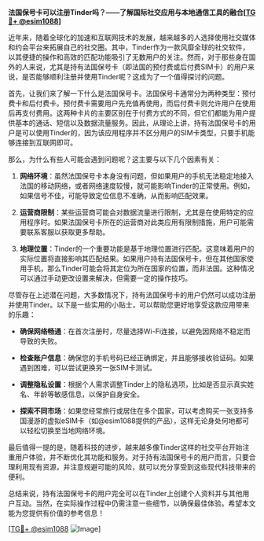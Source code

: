 **法国保号卡可以注册Tinder吗？——了解国际社交应用与本地通信工具的融合[[TG💪+ @esim1088](https://t.me/s/esim1088)]**

近年来，随着全球化的加速和互联网技术的发展，越来越多的人选择使用社交媒体和约会平台来拓展自己的社交圈。其中，Tinder作为一款风靡全球的社交软件，以其便捷的操作和高效的匹配功能吸引了无数用户的关注。然而，对于那些身在国外的人来说，尤其是持有法国保号卡（即法国的预付费或后付费SIM卡）的用户来说，是否能够顺利注册并使用Tinder呢？这成为了一个值得探讨的问题。

首先，让我们来了解一下什么是法国保号卡。法国保号卡通常分为两种类型：预付费卡和后付费卡。预付费卡需要用户先充值再使用，而后付费卡则允许用户在使用后再支付费用。这两种卡片的主要区别在于付费方式的不同，但它们都能为用户提供基本的通话、短信以及数据流量服务。因此，从理论上讲，持有法国保号卡的用户是可以使用Tinder的，因为该应用程序并不区分用户的SIM卡类型，只要手机能够连接到互联网即可。

那么，为什么有些人可能会遇到问题呢？这主要与以下几个因素有关：

1. **网络环境**：虽然法国保号卡本身没有问题，但如果用户的手机无法稳定地接入法国的移动网络，或者网络速度较慢，就可能影响Tinder的正常使用。例如，如果信号不佳，可能导致定位信息不准确，从而影响匹配效果。

2. **运营商限制**：某些运营商可能会对数据流量进行限制，尤其是在使用特定的应用程序时。如果法国保号卡所在的运营商对此类应用有限制措施，用户可能需要联系客服以获取更多帮助。

3. **地理位置**：Tinder的一个重要功能是基于地理位置进行匹配。这意味着用户的实际位置将直接影响其匹配结果。如果用户持有法国保号卡，但在其他国家使用手机，那么Tinder可能会将其定位为所在国家的位置，而非法国。这种情况可以通过手动更改设置来解决，但需要一定的操作技巧。

尽管存在上述潜在问题，大多数情况下，持有法国保号卡的用户仍然可以成功注册并使用Tinder。以下是一些实用的小贴士，可以帮助您更好地享受这款应用带来的乐趣：

- **确保网络畅通**：在首次注册时，尽量选择Wi-Fi连接，以避免因网络不稳定而导致的失败。
  
- **检查账户信息**：确保您的手机号码已经正确绑定，并且能够接收验证码。如果遇到困难，可以尝试更换另一张SIM卡测试。

- **调整隐私设置**：根据个人需求调整Tinder上的隐私选项，比如是否显示真实姓名、年龄等敏感信息，以保护自身安全。

- **探索不同市场**：如果您经常旅行或居住在多个国家，可以考虑购买一张支持多国漫游的虚拟eSIM卡（如@esim1088提供的产品），这样无论身处何地都可以轻松切换至当地网络环境。

最后值得一提的是，随着科技的进步，越来越多像Tinder这样的社交平台开始注重用户体验，并不断优化其功能和服务。对于持有法国保号卡的用户而言，只要合理利用现有资源，并注意规避可能的风险，就可以充分享受到这些现代科技带来的便利。

总结来说，持有法国保号卡的用户完全可以在Tinder上创建个人资料并与其他用户互动。当然，在实际操作过程中仍需注意一些细节，以确保最佳体验。希望本文能为您提供有价值的参考信息！

[[TG💪+ @esim1088](https://t.me/s/esim1088) ![Image](https://i.postimg.cc/4NQfJmqS/Snipaste-2025-05-13-00-14-12.png)]